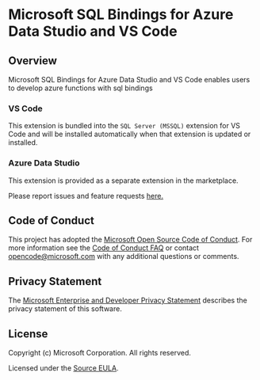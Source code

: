 # Microsoft SQL Bindings for Azure Data Studio and VS Code

## Overview

Microsoft SQL Bindings for Azure Data Studio and VS Code enables users to develop azure functions with sql bindings

### VS Code

This extension is bundled into the `SQL Server (MSSQL)` extension for VS Code and will be installed automatically when that extension is updated or installed.

### Azure Data Studio

This extension is provided as a separate extension in the marketplace.

Please report issues and feature requests [here.](https://github.com/microsoft/azuredatastudio/issues)

## Code of Conduct

This project has adopted the [Microsoft Open Source Code of Conduct](https://opensource.microsoft.com/codeofconduct/). For more information see the [Code of Conduct FAQ](https://opensource.microsoft.com/codeofconduct/faq/) or contact [opencode@microsoft.com](mailto:opencode@microsoft.com) with any additional questions or comments.

## Privacy Statement

The [Microsoft Enterprise and Developer Privacy Statement](https://privacy.microsoft.com/privacystatement) describes the privacy statement of this software.

## License

Copyright (c) Microsoft Corporation. All rights reserved.

Licensed under the [Source EULA](https://raw.githubusercontent.com/Microsoft/azuredatastudio/main/LICENSE.txt).
